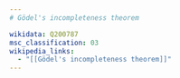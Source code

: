 ```yaml
---
# Gödel's incompleteness theorem

wikidata: Q200787
msc_classification: 03
wikipedia_links:
  - "[[Gödel's incompleteness theorem]]"
---
```

